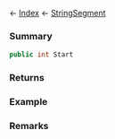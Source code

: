 ← [Index](Api-Index) ← [StringSegment](VRage.Game.ModAPI.Ingame.Utilities.StringSegment)

### Summary

```csharp
public int Start
```

### Returns

### Example

### Remarks

